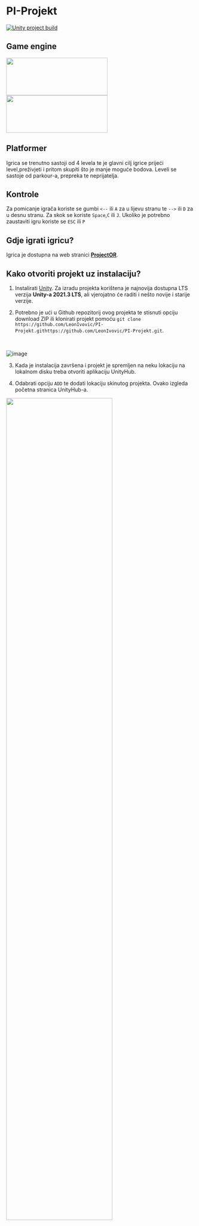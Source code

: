 # PI-Projekt
[![Unity project build](https://github.com/LeonIvovic/PI-Projekt/actions/workflows/build.yml/badge.svg?branch=main)](https://github.com/LeonIvovic/PI-Projekt/actions/workflows/build.yml)
## Game engine
<img src="https://user-images.githubusercontent.com/104684302/233043795-923857d2-7729-4b93-9974-9b786320ebe1.png#gh-light-mode-only" width="271" height="100">
<img src="https://user-images.githubusercontent.com/104684302/233044857-b9d6153d-921e-4418-98c2-342125155f4f.png#gh-dark-mode-only" width="271" height="100">

## Platformer

Igrica se trenutno sastoji od 4 levela te je glavni cilj igrice prijeći level,preživjeti i pritom skupiti što je manje moguće bodova.
Leveli se sastoje od parkour-a, prepreka te neprijatelja.

## Kontrole 

Za pomicanje igrača koriste se gumbi `<--` ili `A` za u lijevu stranu te `-->` ili `D` za u desnu stranu.
Za skok se koriste `Space`,`C` ili `J`.
Ukoliko je potrebno zaustaviti igru koriste se `ESC` ili `P`

## Gdje igrati igricu?

Igrica je dostupna na web stranici **[ProjectOR](https://leonivovic.github.io/PI-Projekt/)**.

## Kako otvoriti projekt uz instalaciju?

1. Instalirati [Unity](https://unity.com/). Za izradu projekta korištena je najnovija dostupna LTS verzija **Unity-a 2021.3 LTS**, ali vjerojatno će raditi i nešto novije i starije verzije.

2. Potrebno je ući u Github repozitorij ovog projekta te stisnuti opciju download ZIP ili klonirati projekt pomoću `git clone https://github.com/LeonIvovic/PI-Projekt.githttps://github.com/LeonIvovic/PI-Projekt.git`.
<br>

![image](https://user-images.githubusercontent.com/119117651/232501478-462c794a-bf98-48fb-a8fc-8edc724b3125.png)
<br>

3. Kada je instalacija završena i projekt je spremljen na neku lokaciju na lokalnom disku treba otvoriti aplikaciju UnityHub.

4. Odabrati opciju `ADD` te dodati lokaciju skinutog projekta.
Ovako izgleda početna stranica UnityHub-a.

<img src="https://user-images.githubusercontent.com/119117651/232502081-a594a1a6-2837-4f14-8e8c-81eeceabea6f.png" width="75%">
<br>

